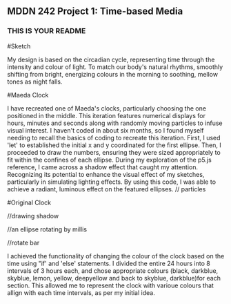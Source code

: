 ## MDDN 242 Project 1: Time-based Media  

### THIS IS YOUR README

#Sketch

My design is based on the circadian cycle, representing time through the intensity and colour of light. To match our body's natural rhythms, smoothly shifting from bright, energizing colours in the morning to soothing, mellow tones as night falls.

#Maeda Clock

I have recreated one of Maeda's clocks, particularly choosing the one positioned in the middle. This iteration features numerical displays for hours, minutes and seconds along with randomly moving particles to infuse visual interest.
I haven't coded in about six months, so I found myself needing to recall the basics of coding to recreate this iteration. First, I used 'let' to established the initial x and y coordinated for the first ellipse. Then, I proceeded to draw the numbers, ensuring they were sized appropriately to fit within the confines of each ellipse.
During my exploration of the p5.js reference, I came across a shadow effect that caught my attention. Recognizing its potential to enhance the visual effect of my sketches, particularly in simulating lighting effects. By using this code, I was able to achieve a radiant, luminous effect on the featured ellipses.
// particles 



#Original Clock

//drawing shadow

//an ellipse rotating by millis

//rotate bar


I achieved the functionality of changing the colour of the clock based on the time using "if' and 'else' statements. I divided the entire 24 hours into 8 intervals of 3 hours each, and chose appropriate colours (black, darkblue, skyblue, lemon, yellow, deepyellow and back to skyblue, darkblue)for each section. This allowed me to represent the clock with varioue colours that allign with each time intervals, as per my initial idea.


